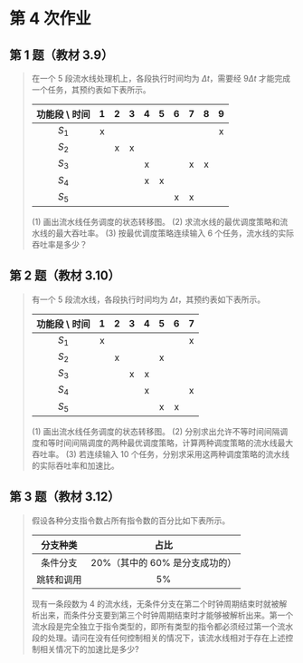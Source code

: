 # 第 4 次作业

## 第 1 题（教材 3.9）

> 在一个 $5$ 段流水线处理机上，各段执行时间均为 $\Delta t$，需要经 $9\Delta t$ 才能完成一个任务，其预约表如下表所示。
>
> |功能段 \ 时间 | $1$ | $2$ | $3$ | $4$ | $5$ | $6$ | $7$ | $8$ | $9$ |
> |:-:|:-:|:-:|:-:|:-:|:-:|:-:|:-:|:-:|:-:|
> | $S_1$ | x |   |   |   |   |   |   |   | x |
> | $S_2$ |   | x | x |   |   |   |   |   |   |
> | $S_3$ |   |   |   | x |   |   | x | x |   |
> | $S_4$ |   |   |   | x | x |   |   |   |   |
> | $S_5$ |   |   |   |   |   | x | x |   |   |
>
> (1) 画出流水线任务调度的状态转移图。
> (2) 求流水线的最优调度策略和流水线的最大吞吐率。
> (3) 按最优调度策略连续输入 $6$ 个任务，流水线的实际吞吐率是多少？

## 第 2 题（教材 3.10）

> 有一个 $5$ 段流水线，各段执行时间均为 $\Delta t$，其预约表如下表所示。
>
> |功能段 \ 时间 | $1$ | $2$ | $3$ | $4$ | $5$ | $6$ | $7$ |
> |:-:|:-:|:-:|:-:|:-:|:-:|:-:|:-:|
> | $S_1$ | x |   |   |   |   |   | x |
> | $S_2$ |   | x |   |   | x |   |   |
> | $S_3$ |   |   | x | x |   |   |   |
> | $S_4$ |   |   |   | x |   |   | x |
> | $S_5$ |   |   |   |   | x | x |   |
>
> (1) 画出流水线任务调度的状态转移图。
> (2) 分别求出允许不等时间间隔调度和等时间间隔调度的两种最优调度策略，计算两种调度策略的流水线最大吞吐率。
> (3) 若连续输入 $10$ 个任务，分别求采用这两种调度策略的流水线的实际吞吐率和加速比。

## 第 3 题（教材 3.12）

> 假设各种分支指令数占所有指令数的百分比如下表所示。
>
> | 分支种类 | 占比 |
> | :-: | :-: |
> | 条件分支 | $20\%$（其中的 $60\%$ 是分支成功的） |
> | 跳转和调用 | $5\%$ |
>
> 现有一条段数为 $4$ 的流水线，无条件分支在第二个时钟周期结束时就被解析出来，而条件分支要到第三个时钟周期结束时才能够被解析出来。第一个流水段是完全独立于指令类型的，即所有类型的指令都必须经过第一个流水段的处理。请问在没有任何控制相关的情况下，该流水线相对于存在上述控制相关情况下的加速比是多少?
